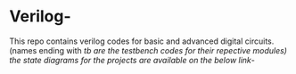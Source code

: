 # Verilog-
This repo contains verilog codes for basic and advanced digital circuits.
(names ending with _tb are the testbench codes for their repective modules)
the state diagrams for the projects are available on the below link_-

